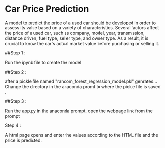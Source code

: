# Car Price Prediction

A model to predict the price of a used car should be developed in order to assess its value based on a variety of characteristics. Several factors affect the price of a used car, such as company, model, year, transmission, distance driven, fuel type, seller type, and owner type. As a result, it is crucial to know the car's actual market value before purchasing or selling it.

##Step 1 :

Run the ipynb file to create the model

##Step 2 :

after a pickle file named "random_forest_regression_model.pkl" genrates... Change the directory in the anaconda promt to where the pickle file is saved .

##Step 3 :

Run the app.py in the anaconda prompt. open the webpage link from the prompt

Step 4 :

A html page opens and enter the values according to the HTML file and the price is predicted.
